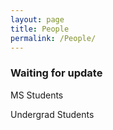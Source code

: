 ```yaml
---
layout: page
title: People
permalink: /People/
---
```


### Waiting for update

MS Students
<p> <p>
  
Undergrad Students  
